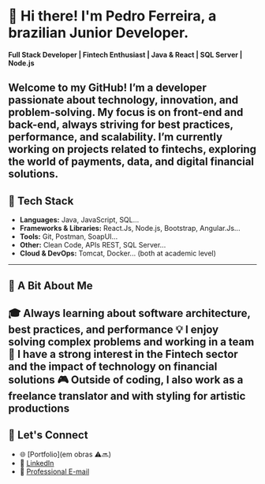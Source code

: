# 👋 Hi there! I'm Pedro Ferreira, a brazilian Junior Developer.

**Full Stack Developer | Fintech Enthusiast | Java & React | SQL Server | Node.js**

Welcome to my GitHub! I’m a developer passionate about technology, innovation, and problem-solving.
My focus is on front-end and back-end, always striving for best practices, performance, and scalability.
I’m currently working on projects related to fintechs, exploring the world of payments, data, and digital financial solutions.
---

## 🚀 Tech Stack

- **Languages:** Java, JavaScript, SQL...  
- **Frameworks & Libraries:** React.Js, Node.js, Bootstrap, Angular.Js...  
- **Tools:** Git, Postman, SoapUI...  
- **Other:** Clean Code, APIs REST, SQL Server...  
- **Cloud & DevOps:** Tomcat, Docker... (both at academic level)  

---

## 🌱 A Bit About Me

🎓 Always learning about software architecture, best practices, and performance
💡 I enjoy solving complex problems and working in a team
🚀 I have a strong interest in the **Fintech** sector and the impact of technology on financial solutions
🎮 Outside of coding, I also work as a freelance translator and with styling for artistic productions
---

## 🔗 Let's Connect  

- 🌐 [Portfolio](em obras ⚠️🔜)  
- 💼 [LinkedIn](https://www.linkedin.com/in/pedro-henrique-de-carvalho-ferreira-6b524523b/)  
- 📧 [Professional E-mail](pedrohenriquecferreira@gmail.com)  

<!--
**pxdrxz/pxdrxz** is a ✨ _special_ ✨ repository because its `README.md` (this file) appears on your GitHub profile.

Here are some ideas to get you started:

- 🔭 I’m currently working on ...
- 🌱 I’m currently learning ...
- 👯 I’m looking to collaborate on ...
- 🤔 I’m looking for help with ...
- 💬 Ask me about ...
- 📫 How to reach me: ...
- 😄 Pronouns: ...
- ⚡ Fun fact: ...
-->
